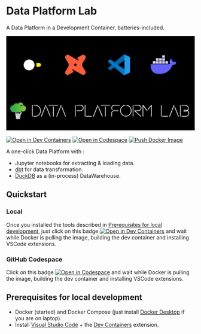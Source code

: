 # Data Platform Lab
A Data Platform in a Development Container, batteries-included.

![Data Platform Lab](data_platform_lab.jpg)

[![Open in Dev Containers](https://img.shields.io/static/v1?label=Dev%20Containers&message=Open&color=blue&logo=visualstudiocode)](https://vscode.dev/redirect?url=vscode://ms-vscode-remote.remote-containers/cloneInVolume?url=https://github.com/brocolidata/dataplatform_lab)
[![Open in Codespace](https://img.shields.io/static/v1?label=Codespace&message=Open&color=blue&logo=github)](https://codespaces.new/brocolidata/dataplatform_lab)
[![Push Docker Image](https://github.com/brocolidata/dataplatform_lab/actions/workflows/docker-publish.yml/badge.svg?branch=main)](https://github.com/brocolidata/dataplatform_lab/actions/workflows/docker-publish.yml)


A one-click Data Platform with : 
- Jupyter notebooks for extracting & loading data.
- [dbt](https://www.getdbt.com) for data transformation.
- [DuckDB](https://duckdb.org) as a (in-process) DataWarehouse.

## Quickstart

### Local

Once you installed the tools described in [Prerequisites for local development](#prerequisites-for-local-development), just click on this badge [![Open in Dev Containers](https://img.shields.io/static/v1?label=Dev%20Containers&message=Open&color=blue&logo=visualstudiocode)](https://vscode.dev/redirect?url=vscode://ms-vscode-remote.remote-containers/cloneInVolume?url=https://github.com/brocolidata/dataplatform_lab) and wait while Docker is pulling the image, building the dev container and installing VSCode extensions.


### GitHub Codespace
Click on this badge [![Open in Codespace](https://img.shields.io/static/v1?label=Codespace&message=Open&color=blue&logo=github)](https://vscode.dev/redirect?url=vscode://ms-vscode-remote.remote-containers/cloneInVolume?url=https://github.com/brocolidata/dataplatform_lab) and wait while Docker is pulling the image, building the dev container and installing VSCode extensions.


## Prerequisites for local development
- Docker (started) and Docker Compose (just install [Docker Desktop](https://www.docker.com/products/docker-desktop/) if you are on laptop).
- Install [Visual Studio Code](https://code.visualstudio.com/) + the [Dev Containers](https://marketplace.visualstudio.com/items?itemName=ms-vscode-remote.remote-containers) extension.